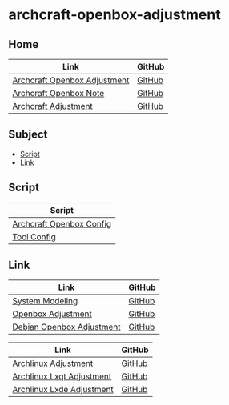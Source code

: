 

# archcraft-openbox-adjustment




## Home

| Link | GitHub |
| ---- | ------ |
| [Archcraft Openbox Adjustment](https://samwhelp.github.io/archcraft-openbox-adjustment/) | [GitHub](https://github.com/samwhelp/archcraft-openbox-adjustment) |
| [Archcraft Openbox Note](https://samwhelp.github.io/note-about-archcraft-openbox/) | [GitHub](https://github.com/samwhelp/note-about-archcraft-openbox) |
| [Archcraft Adjustment](https://samwhelp.github.io/archcraft-adjustment/) | [GitHub](https://github.com/samwhelp/archcraft-adjustment) |




## Subject

* [Script](#script)
* [Link](#link)




## Script

| Script |
| ------ |
| [Archcraft Openbox Config](https://github.com/samwhelp/archcraft-openbox-adjustment/tree/main/prototype/main/openbox-config/full/Main) |
| [Tool Config](https://github.com/samwhelp/archcraft-adjustment/tree/main/prototype/main/tool-config/part) |




## Link

| Link | GitHub |
| ---- | ------ |
| [System Modeling](https://samwhelp.github.io/system-modeling/) | [GitHub](https://github.com/samwhelp/system-modeling) |
| [Openbox Adjustment](https://samwhelp.github.io/openbox-adjustment/) | [GitHub](https://github.com/samwhelp/openbox-adjustment) |
| [Debian Openbox Adjustment](https://samwhelp.github.io/debian-openbox-adjustment/) | [GitHub](https://github.com/samwhelp/debian-openbox-adjustment) |


| Link | GitHub |
| ---- | ------ |
| [Archlinux Adjustment](https://samwhelp.github.io/archlinux-adjustment/) | [GitHub](https://github.com/samwhelp/archlinux-adjustment) |
| [Archlinux Lxqt Adjustment](https://samwhelp.github.io/archlinux-lxqt-adjustment/) | [GitHub](https://github.com/samwhelp/archlinux-lxqt-adjustment) |
| [Archlinux Lxde Adjustment](https://samwhelp.github.io/archlinux-lxde-adjustment/) | [GitHub](https://github.com/samwhelp/archlinux-lxde-adjustment) |

